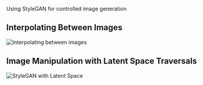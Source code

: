 Using StyleGAN for controlled image generation<br>

## Interpolating Between Images<br>

![Interpolating between images](https://user-images.githubusercontent.com/34732790/232867626-dd5bdb70-e026-4b97-9e1b-8e278bb42dc5.png)

## Image Manipulation with Latent Space Traversals
![StyleGAN with Latent Space ](https://user-images.githubusercontent.com/34732790/232867821-3b780e2d-dcbe-4f09-b447-7750a128a26c.png)



